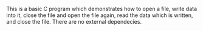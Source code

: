 This is a basic C program which demonstrates how to open a file, write data into it, close the file and open the file again, read the data which is written, and close the file.
There are no external dependecies.

